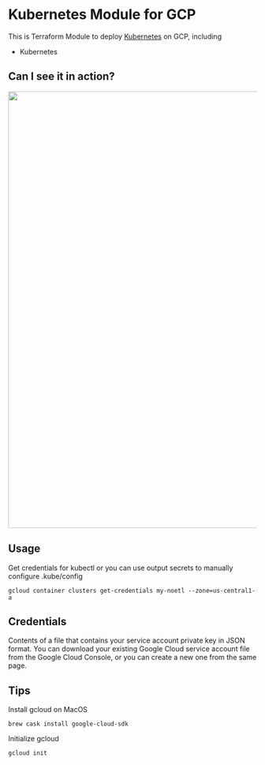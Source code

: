 # Kubernetes Module for GCP

This is Terraform Module to deploy
[Kubernetes](http://kubernetes.io/) on GCP, including

* Kubernetes

## Can I see it in action?

<p align="center">
  <a href="https://asciinema.org/a/xSKF27hp70lHFBrghlo9qwEvd">
  <img src="https://asciinema.org/a/xSKF27hp70lHFBrghlo9qwEvd.png" width="885"></image>
  </a>
</p>

## Usage
Get credentials for kubectl or you can use output secrets to manually configure .kube/config
```
gcloud container clusters get-credentials my-noetl --zone=us-central1-a
```

## Credentials 
Contents of a file that contains your service account private key in JSON format. You can download your existing Google Cloud service account file from the Google Cloud Console, or you can create a new one from the same page.

## Tips
Install gcloud on MacOS
```
brew cask install google-cloud-sdk
```
Initialize gcloud
```
gcloud init
```

